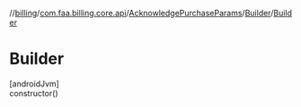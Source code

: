 //[billing](../../../../index.md)/[com.faa.billing.core.api](../../index.md)/[AcknowledgePurchaseParams](../index.md)/[Builder](index.md)/[Builder](-builder.md)

# Builder

[androidJvm]\
constructor()
